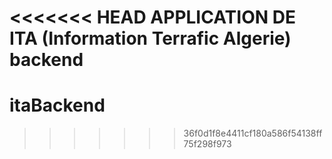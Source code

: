 <<<<<<< HEAD
APPLICATION DE ITA (Information Terrafic Algerie) backend 
=======
# itaBackend
>>>>>>> 36f0d1f8e4411cf180a586f54138ff75f298f973
